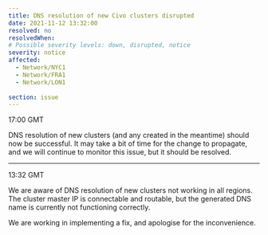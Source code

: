 ```yaml
---
title: DNS resolution of new Civo clusters disrupted
date: 2021-11-12 13:32:00
resolved: no
resolvedWhen:
# Possible severity levels: down, disrupted, notice
severity: notice
affected:
  - Network/NYC1
  - Network/FRA1
  - Network/LON1
  
section: issue
---
```


17:00 GMT

DNS resolution of new clusters (and any created in the meantime) should now be successful. It may take a bit of time for the change to propagate, and we will continue to monitor this issue, but it should be resolved.

---
13:32 GMT

We are aware of DNS resolution of new clusters not working in all regions. The cluster master IP is connectable and routable, but the generated DNS name is currently not functioning correctly.

We are working in implementing a fix, and apologise for the inconvenience.

